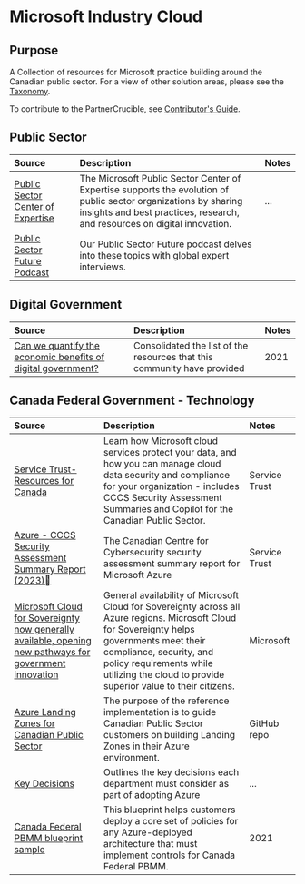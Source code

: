# Microsoft Industry Cloud

## Purpose

A Collection of resources for Microsoft practice building around the Canadian public sector. For a view of other solution areas, please see the [Taxonomy](./Taxonomy). 

To contribute to the PartnerCrucible, see [Contributor's Guide](ContributorsGuide).

## Public Sector

Source | Description | Notes
:----- | :-----  | :-----
[Public Sector Center of Expertise](https://wwps.microsoft.com/)| The Microsoft Public Sector Center of Expertise supports the evolution of public sector organizations by sharing insights and best practices, research, and resources on digital innovation.  | ...
[Public Sector Future Podcast](https://wwps.microsoft.com/episodes) | Our Public Sector Future podcast delves into these topics with global expert interviews. | 

## Digital Government
Source | Description | Notes
:----- | :---------- | :-----
[Can we quantify the economic benefits of digital government?](https://www.linkedin.com/pulse/can-we-quantify-economic-benefits-digital-government-olivia-neal/?trackingId=bCBEEZN6RcGyHGdb7GyaJw%3D%3D) | Consolidated the list of the resources that this community have provided | 2021


## Canada Federal Government - Technology

Source | Description | Notes
:----- | :---------- | :-----
[Service Trust- Resources for Canada](https://servicetrust.microsoft.com/ViewPage/RegionalCanada) | Learn how Microsoft cloud services protect your data, and how you can manage cloud data security and compliance for your organization - includes CCCS Security Assessment Summaries and Copilot for the Canadian Public Sector. |  Service Trust 
[Azure - CCCS Security Assessment Summary Report (2023)](https://servicetrust.microsoft.com/ViewPage/RegionalCanada) | The Canadian Centre for Cybersecurity security assessment summary report for Microsoft Azure |  Service Trust 
[Microsoft Cloud for Sovereignty now generally available, opening new pathways for government innovation](https://blogs.microsoft.com/blog/2023/12/14/microsoft-cloud-for-sovereignty-now-generally-available-opening-new-pathways-for-government-innovation/) | General availability of Microsoft Cloud for Sovereignty across all Azure regions. Microsoft Cloud for Sovereignty helps governments meet their compliance, security, and policy requirements while utilizing the cloud to provide superior value to their citizens. | Microsoft 
[Azure Landing Zones for Canadian Public Sector](https://github.com/Azure/CanadaPubSecALZ/) | The purpose of the reference implementation is to guide Canadian Public Sector customers on building Landing Zones in their Azure environment. | GitHub repo
[Key Decisions](https://github.com/Azure/CanadaPubSecALZ/blob/main/docs/architecture.md#1-key-decisions) | Outlines the key decisions each department must consider as part of adopting Azure | ...
[Canada Federal PBMM blueprint sample](https://learn.microsoft.com/en-us/azure/governance/blueprints/samples/canada-federal-pbmm) | This blueprint helps customers deploy a core set of policies for any Azure-deployed architecture that must implement controls for Canada Federal PBMM. | 2021